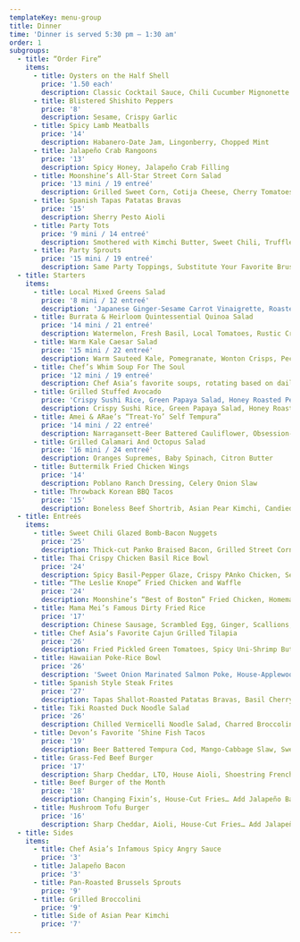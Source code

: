 ```yaml
---
templateKey: menu-group
title: Dinner
time: 'Dinner is served 5:30 pm – 1:30 am'
order: 1
subgroups:
  - title: “Order Fire”
    items:
      - title: Oysters on the Half Shell
        price: '1.50 each'
        description: Classic Cocktail Sauce, Chili Cucumber Mignonette
      - title: Blistered Shishito Peppers
        price: '8'
        description: Sesame, Crispy Garlic
      - title: Spicy Lamb Meatballs
        price: '14'
        description: Habanero-Date Jam, Lingonberry, Chopped Mint
      - title: Jalapeño Crab Rangoons
        price: '13'
        description: Spicy Honey, Jalapeño Crab Filling
      - title: Moonshine’s All-Star Street Corn Salad
        price: '13 mini / 19 entreé'
        description: Grilled Sweet Corn, Cotija Cheese, Cherry Tomatoes, Citrus Aioli
      - title: Spanish Tapas Patatas Bravas
        price: '15'
        description: Sherry Pesto Aioli
      - title: Party Tots
        price: '9 mini / 14 entreé'
        description: Smothered with Kimchi Butter, Sweet Chili, Truffled-Teriyaki Sauce
      - title: Party Sprouts
        price: '15 mini / 19 entreé'
        description: Same Party Toppings, Substitute Your Favorite Brussels Sprouts for Tater Tots
  - title: Starters
    items:
      - title: Local Mixed Greens Salad
        price: '8 mini / 12 entreé'
        description: 'Japanese Ginger-Sesame Carrot Vinaigrette, Roasted Kale… Add Staff Favorite: Statler Chicken Breast, Skirt Steak or Lamb Meatballs 12'
      - title: Burrata & Heirloom Quintessential Quinoa Salad
        price: '14 mini / 21 entreé'
        description: Watermelon, Fresh Basil, Local Tomatoes, Rustic Croutons, Aged Balsamic
      - title: Warm Kale Caesar Salad
        price: '15 mini / 22 entreé'
        description: Warm Sauteed Kale, Pomegranate, Wonton Crisps, Pecorino Cheese
      - title: Chef’s Whim Soup For The Soul
        price: '12 mini / 19 entreé'
        description: Chef Asia’s favorite soups, rotating based on daily cravings, inspiration, popular demand and seasonality
      - title: Grilled Stuffed Avocado
        price: 'Crispy Sushi Rice, Green Papaya Salad, Honey Roasted Peanuts'
        description: Crispy Sushi Rice, Green Papaya Salad, Honey Roasted Peanuts
      - title: Amei & ARae’s “Treat-Yo’ Self Tempura”
        price: '14 mini / 22 entreé'
        description: Narragansett-Beer Battered Cauliflower, Obsession-Curry Goddess Aioli, Sesame Candied Walnuts, Pomegranate
      - title: Grilled Calamari And Octopus Salad
        price: '16 mini / 24 entreé'
        description: Oranges Supremes, Baby Spinach, Citron Butter
      - title: Buttermilk Fried Chicken Wings
        price: '14'
        description: Poblano Ranch Dressing, Celery Onion Slaw
      - title: Throwback Korean BBQ Tacos
        price: '15'
        description: Boneless Beef Shortrib, Asian Pear Kimchi, Candied Ginger Aioli
  - title: Entreés
    items:
      - title: Sweet Chili Glazed Bomb-Bacon Nuggets
        price: '25'
        description: Thick-cut Panko Braised Bacon, Grilled Street Corn Salad, Cotija Cheese, Citrus Aioli
      - title: Thai Crispy Chicken Basil Rice Bowl
        price: '24'
        description: Spicy Basil-Pepper Glaze, Crispy PAnko Chicken, Seasoned Sushi Rice
      - title: “The Leslie Knope” Fried Chicken and Waffle
        price: '24'
        description: Moonshine’s “Best of Boston” Fried Chicken, Homemade Waffle, Sriracha-Bourbon Awesome Sauce, CInnamon Honey Butter
      - title: Mama Mei’s Famous Dirty Fried Rice
        price: '17'
        description: Chinese Sausage, Scrambled Egg, Ginger, Scallions, Duck Liver
      - title: Chef Asia’s Favorite Cajun Grilled Tilapia
        price: '26'
        description: Fried Pickled Green Tomatoes, Spicy Uni-Shrimp Butter
      - title: Hawaiian Poke-Rice Bowl
        price: '26'
        description: 'Sweet Onion Marinated Salmon Poke, House-Applewood Smoked Trout Salad, Mango, Edamame… Add Avocado Slices 3 or Fried Egg 2'
      - title: Spanish Style Steak Frites
        price: '27'
        description: Tapas Shallot-Roasted Patatas Bravas, Basil Cherry Tomatoes, Sherry Pesto Aioli
      - title: Tiki Roasted Duck Noodle Salad
        price: '26'
        description: Chilled Vermicelli Noodle Salad, Charred Broccolini, Beansprouts, Honey Roasted Peanuts, Chinatown Charsiu-Hoisin Glaze… Add Avocado Slices 3 or Fried Egg 2
      - title: Devon’s Favorite ‘Shine Fish Tacos
        price: '19'
        description: Beer Battered Tempura Cod, Mango-Cabbage Slaw, Sweet Chili-Ginger Aioli
      - title: Grass-Fed Beef Burger
        price: '17'
        description: Sharp Cheddar, LTO, House Aioli, Shoestring French Fries… Add Jalapeño Bacon 3 or Fried Egg 2
      - title: Beef Burger of the Month
        price: '18'
        description: Changing Fixin’s, House-Cut Fries… Add Jalapeño Bacon 3 or Fried Egg 2
      - title: Mushroom Tofu Burger
        price: '16'
        description: Sharp Cheddar, Aioli, House-Cut Fries… Add Jalapeño Bacon 3 or Fried Egg 2
  - title: Sides
    items:
      - title: Chef Asia’s Infamous Spicy Angry Sauce
        price: '3'
      - title: Jalapeño Bacon
        price: '3'
      - title: Pan-Roasted Brussels Sprouts
        price: '9'
      - title: Grilled Broccolini
        price: '9'
      - title: Side of Asian Pear Kimchi
        price: '7'
---
```


